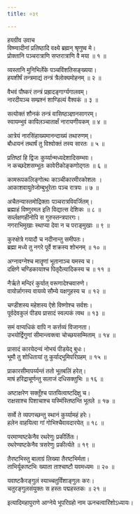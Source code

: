 ```yaml
---
title: ०३९

---
```

हयग्रीव उवाच  
विष्ण्वादीनां प्रतिष्ठादि वक्ष्ये ब्रह्मन् श्रृणुष्व मे।  
प्रोक्तानि पञ्चरात्राणि सप्तरात्राणि वै मया ॥ १ ॥  
  
व्यस्तानि मुनिभिर्लेके पञ्चविंशतिसङ्ख्यया।  
हयशीर्षं तन्त्रमाद्यं तन्त्रं त्रैलोक्यमोहनम् ॥ २ ॥  
  
वैभवं पौष्करं तन्त्रं प्रह्रादङ्गार्ग्यगालवम्।  
नारदीयञ्च सम्प्रश्नं शाण्डिल्यं वैश्वकं ॥ ३ ॥  
  
सत्योक्तं शौनकं तन्त्रं वासिष्ठञ्ज्ञानसागरम्।  
स्वायम्भुवं कापिलञ्चातार्क्षं नारायणीयकम् ॥ ४ ॥  
  
आत्रेयं नारसिंहाख्यमानन्दाख्यं तथारुणम्।  
बौधायनं तथार्षं तु विश्वोक्तं तस्य सारतः ॥ ५ ॥  
  
प्रतिष्ठां हि द्विजः कुर्य्यान्मध्यदेशादिसम्भवः।  
न कच्छदेशसम्भूतः कावेरीकोङ्कणोद्‌गतः ॥ ६ ॥  
  
कामरूपकलिङ्गोत्थः काञ्चीकारमीरकोशलः ।  
आकाशवायुतेजोम्बुभूरेताः पञ्च रात्रयः ॥ ७ ॥  
  
अचैतन्यास्तमोद्रिक्ताः पञ्चरात्रविवर्जितम्।  
ब्रह्माहं विष्णुरमल इति विद्यात्स देशिकः ॥ ८ ॥  
सर्व्लक्षणहीनोपि स गुरुस्तन्त्रपारगः।  
नगराभिमुखाः स्थाप्या देवा न च पराङ्‌मुखाः ॥ ९ ॥  
  
कुरुक्षेत्रे गयादौ च नदीनान्तु समीपतः।  
ब्रह्मा मध्ये तु नगरे पूर्वे शक्रस्य शोभनम् ॥ १० ॥  
  
अग्नावग्नेश्च मातॄणां भूतानाञ्च यमस्य च।  
दक्षिणे चण्डिकायाश्च पितृदैत्यादिकस्य च ॥ ११ ॥  
  
नैर्ऋते मन्दिरं कुर्यात् वरूणादेश्चवारुणे।  
वायोर्न्नागस्य वायव्ये सौम्ये यक्षगुहस्य च ॥ १२ ॥  
  
चण्डीशस्य महेशस्य ऐशे विष्णोश्च सर्वशः।  
पूर्वदेवकुलं पीड्य प्रासादं स्वल्पकं त्वथ ॥ १३ ॥  
  
समं वाप्यधिकं वापि न कर्त्तव्यं विजानता।  
उभयोर्द्विगुणां सीमान्त्वक्त्वा चोच्छयसम्मिताम् ॥ १४ ॥  
  
प्रासादं कारयेदन्यं नोभयं पीडयेद् बुधः।  
भूमौ तु शोधितायां तु कुर्याद्‌भूमिपरिग्रहम् ॥ १५ ॥  
  
प्राकारसीमापर्य्यन्तं ततो भूतबलिं हरेत्।  
माषं हरिद्राचूर्णन्तु सलाजं दधिसक्तुभिः ॥ १६ ॥  
  
अष्टाक्षरेण सक्तूँश्च पातयित्वाष्टदिक्षु च।  
राक्षसाश्च पिशाचाश्च यस्मिंस्तिष्ठन्ति भूतले ॥ १७ ॥  
  
सर्व्वे ते व्यपगच्छन्तु स्थानं कुर्य्यामहं हरेः।  
हलेन वाहयित्वा गां गोभिश्चैवावदारयेत् ॥ १८ ॥  
  
परमाण्वष्टकेनैव रथरेणुः प्रकीर्तितः।  
रथरेण्वष्टकेनैव त्रसरेणुः प्रकीर्त्यते ॥ १९ ॥  
  
तैरष्टभिस्तु बालाग्रं लिख्या तैरष्टभिर्मता।  
ताभिर्यूकाष्टभिः ख्याता ताश्चाष्टौ यवमध्यमः ॥ २० ॥  
  
यवाष्टकैरङ्गुलं स्याच्चतुर्विंशाङ्गुलः करः।  
चतुरङ्गुलसंयुक्तः स हस्तः पद्महस्तकः ॥ २१ ॥  
  
इत्यादिमहापुराणे आग्नेये भूपरिग्रहो नाम ऊनचत्वारिंशोऽध्यायः।